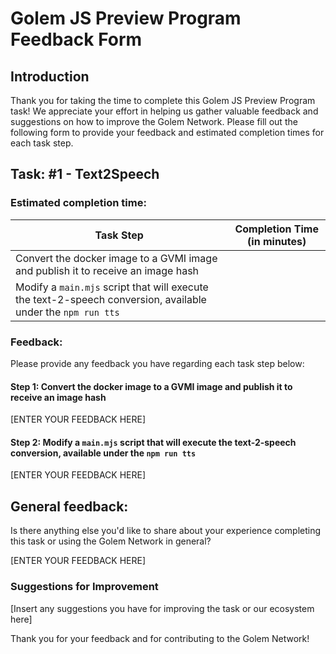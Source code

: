 # Golem JS Preview Program Feedback Form

## Introduction
Thank you for taking the time to complete this Golem JS Preview Program task! 
We appreciate your effort in helping us gather valuable feedback and suggestions on how to improve the Golem Network. 
Please fill out the following form to provide your feedback and estimated completion times for each task step.

## Task: #1 - Text2Speech

### Estimated completion time:
| Task Step                                                                                                    | Completion Time (in minutes) |
|--------------------------------------------------------------------------------------------------------------|------------------------------|
| Convert the docker image to a GVMI image and publish it to receive an image hash                             |                              |
| Modify a `main.mjs` script that will execute the text-2-speech conversion, available under the `npm run tts` |                              |

### Feedback:
Please provide any feedback you have regarding each task step below:

#### Step 1: Convert the docker image to a GVMI image and publish it to receive an image hash

[ENTER YOUR FEEDBACK HERE]

#### Step 2: Modify a `main.mjs` script that will execute the text-2-speech conversion, available under the `npm run tts`

[ENTER YOUR FEEDBACK HERE]

## General feedback:
Is there anything else you'd like to share about your experience 
completing this task or using the Golem Network in general? 

[ENTER YOUR FEEDBACK HERE]

### Suggestions for Improvement

[Insert any suggestions you have for improving the task or our ecosystem here]

Thank you for your feedback and for contributing to the Golem Network!
